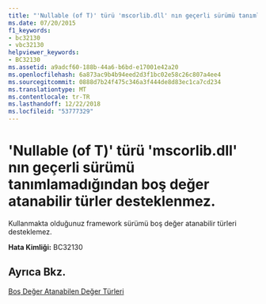 ```yaml
---
title: "'Nullable (of T)' türü 'mscorlib.dll' nın geçerli sürümü tanımlamadığından boş değer atanabilir türler desteklenmez."
ms.date: 07/20/2015
f1_keywords:
- bc32130
- vbc32130
helpviewer_keywords:
- BC32130
ms.assetid: a9adcf60-188b-44a6-b6bd-e17001e42a20
ms.openlocfilehash: 6a873ac9b4b94eed2d3f1bc02e58c26c807a4ee4
ms.sourcegitcommit: 0888d7b24f475c346a3f444de8d83ec1ca7cd234
ms.translationtype: MT
ms.contentlocale: tr-TR
ms.lasthandoff: 12/22/2018
ms.locfileid: "53777329"
---
```

# <a name="nullable-types-are-not-supported-because-the-current-version-of-mscorlibdll-does-not-define-the-type-nullableof-t"></a>'Nullable (of T)' türü 'mscorlib.dll' nın geçerli sürümü tanımlamadığından boş değer atanabilir türler desteklenmez.
Kullanmakta olduğunuz framework sürümü boş değer atanabilir türleri desteklemez.  
  
 **Hata Kimliği:** BC32130  
  
## <a name="see-also"></a>Ayrıca Bkz.  
 [Boş Değer Atanabilen Değer Türleri](../../visual-basic/programming-guide/language-features/data-types/nullable-value-types.md)
